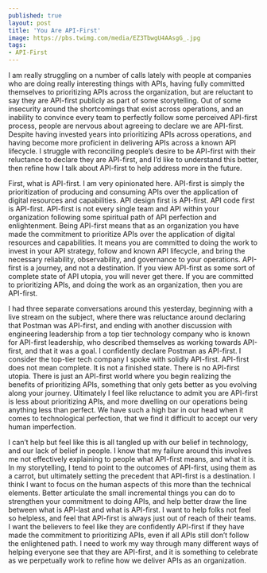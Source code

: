 ```yaml
---
published: true
layout: post
title: 'You Are API-First'
image: https://pbs.twimg.com/media/EZ3TbwgU4AAsgG_.jpg
tags:
- API-First
---
```

I am really struggling on a number of calls lately with people at companies who are doing really interesting things with APIs, having fully committed themselves to prioritizing APIs across the organization, but are reluctant to say they are API-first publicly as part of some storytelling. Out of some insecurity around the shortcomings that exist across operations, and an inability to convince every team to perfectly follow some perceived API-first process, people are nervous about agreeing to declare we are API-first. Despite having invested years into prioritizing APIs across operations, and having become more proficient in delivering APIs across a known API lifecycle. I struggle with reconciling people’s desire to be API-first with their reluctance to declare they are API-first, and I’d like to understand this better, then refine how I talk about API-first to help address more in the future.

First, what is API-first. I am very opinionated here. API-first is simply the prioritization of producing and consuming APIs over the application of digital resources and capabilities. API design first is API-first. API code first is API-first. API-first is not every single team and API within your organization following some spiritual path of API perfection and enlightenment. Being API-first means that as an organization you have made the commitment to prioritize APIs over the application of digital resources and capabilities. It means you are committed to doing the work to invest in your API strategy, follow and known API lifecycle, and bring the necessary reliability, observability, and governance to your operations. API-first is a journey, and not a destination. If you view API-first as some sort of complete state of API utopia, you will never get there. If you are committed to prioritizing APIs, and doing the work as an organization, then you are API-first.
    
I had three separate conversations around this yesterday, beginning with a live stream on the subject, where there was reluctance around declaring that Postman was API-first, and ending with another discussion with engineering leadership from a top tier technology company who is known for API-first leadership, who described themselves as working towards API-first, and that it was a goal. I confidently declare Postman as API-first. I consider the top-tier tech company I spoke with solidly API-first. API-first does not mean complete. It is not a finished state. There is no API-first utopia. There is just an API-first world where you begin realizing the benefits of prioritizing APIs, something that only gets better as you evolving along your journey. Ultimately I feel like reluctance to admit you are API-first is less about prioritizing APIs, and more dwelling on our operations being anything less than perfect. We have such a high bar in our head when it comes to technological perfection, that we find it difficult to accept our very human imperfection.
    
I can’t help but feel like this is all tangled up with our belief in technology, and our lack of belief in people. I know that my failure around this involves me not effectively explaining to people what API-first means, and what it is. In my storytelling, I tend to point to the outcomes of API-first, using them as a carrot, but ultimately setting the precedent that API-first is a destination. I think I want to focus on the human aspects of this more than the technical elements. Better articulate the small incremental things you can do to strengthen your commitment to doing APIs, and help better draw the line between what is API-last and what is API-first. I want to help folks not feel so helpless, and feel that API-first is always just out of reach of their teams. I want the believers to feel like they are confidently API-first if they have made the commitment to prioritizing APIs, even if all APIs still don’t follow the enlightened path. I need to work my way through many different ways of helping everyone see that they are API-first, and it is something to celebrate as we perpetually work to refine how we deliver APIs as an organization.